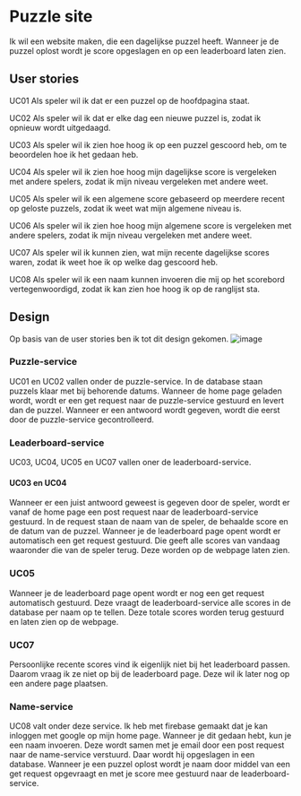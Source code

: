 # Puzzle site
 
Ik wil een website maken, die een dagelijkse puzzel heeft. Wanneer je de puzzel oplost wordt je score opgeslagen en op een leaderboard laten zien.

## User stories
UC01 Als speler wil ik dat er een puzzel op de hoofdpagina staat.

UC02 Als speler wil ik dat er elke dag een nieuwe puzzel is, zodat ik opnieuw wordt uitgedaagd.

UC03 Als speler wil ik zien hoe hoog ik op een puzzel gescoord heb, om te beoordelen hoe ik het gedaan heb.

UC04 Als speler wil ik zien hoe hoog mijn dagelijkse score is vergeleken met andere spelers, zodat ik mijn niveau vergeleken met andere weet.

UC05 Als speler wil ik een algemene score gebaseerd op meerdere recent op geloste puzzels, zodat ik weet wat mijn algemene niveau is.

UC06 Als speler wil ik zien hoe hoog mijn algemene score is vergeleken met andere spelers, zodat ik mijn niveau vergeleken met andere weet.

UC07 Als speler wil ik kunnen zien, wat mijn recente dagelijkse scores waren, zodat ik weet hoe ik op welke dag gescoord heb.

UC08 Als speler wil ik een naam kunnen invoeren die mij op het scorebord vertegenwoordigd, zodat ik kan zien hoe hoog ik op de ranglijst sta.

## Design 
Op basis van de user stories ben ik tot dit design gekomen.
![image](https://user-images.githubusercontent.com/49039524/174486089-3629245c-6512-4408-afb5-971de10a2692.png)

### Puzzle-service
UC01 en UC02 vallen onder de puzzle-service. In de database staan puzzels klaar met bij behorende datums. Wanneer de home page geladen wordt, wordt er een get request naar de puzzle-service gestuurd en levert dan de puzzel. Wanneer er een antwoord wordt gegeven, wordt die eerst door de puzzle-service gecontrolleerd.

### Leaderboard-service
 UC03, UC04, UC05 en UC07 vallen oner de leaderboard-service. 
 
#### UC03 en UC04
Wanneer er een juist antwoord geweest is gegeven door de speler, wordt er vanaf de home page een post request naar de leaderboard-service gestuurd. In de request staan de naam van de speler, de behaalde score en de datum van de puzzel. Wanneer je de leaderboard page opent wordt er automatisch een get request gestuurd. Die geeft alle scores van vandaag waaronder die van de speler terug. Deze worden op de webpage laten zien.

### UC05
Wanneer je de leaderboard page opent wordt er nog een get request automatisch gestuurd. Deze vraagt de leaderboard-service alle scores in de database per naam op te tellen. Deze totale scores worden terug gestuurd en laten zien op de webpage.

### UC07
Persoonlijke recente scores vind ik eigenlijk niet bij het leaderboard passen. Daarom vraag ik ze niet op bij de leaderboard page. Deze wil ik later nog op een andere page plaatsen.

### Name-service
UC08 valt onder deze service. Ik heb met firebase gemaakt dat je kan inloggen met google op mijn home page. Wanneer je dit gedaan hebt, kun je een naam invoeren. Deze wordt samen met je email door een post request naar de name-service verstuurd. Daar wordt hij opgeslagen in een database. Wanneer je een puzzel oplost wordt je naam door middel van een get request opgevraagt en met je score mee gestuurd naar de leaderboard-service.


